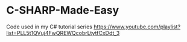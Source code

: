 # C-SHARP-Made-Easy
Code used in my C# tutorial series
https://www.youtube.com/playlist?list=PLL5t1QVuj4FwQREWQcobrLtytfCxDdt_3 
